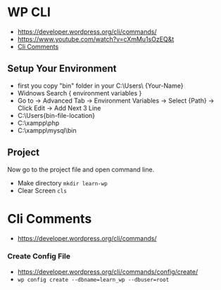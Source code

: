 # WP CLI
- https://developer.wordpress.org/cli/commands/
- https://www.youtube.com/watch?v=cXmMu1sOzEQ&t
- [Cli Comments](https://github.com/ashrafuloli/wp-cli/blob/master/README.md#cli-comments)

## Setup Your Environment
- first you copy "bin" folder in your C:\Users\ {Your-Name}
- Widnows Search { environment variables }
- Go to ->  Advanced Tab  ->  Environment Variables ->  Select {Path} ->  Click Edit  -> Add Next 3 Line
- C:\Users\{bin-file-location}
- C:\xampp\php
- C:\xampp\mysql\bin

## Project
Now go to the project file and open command line.
- Make directory `mkdir learn-wp`
- Clear Screen  `cls`

# Cli Comments
- https://developer.wordpress.org/cli/commands/

### Create Config File

- https://developer.wordpress.org/cli/commands/config/create/
- `wp config create --dbname=learn_wp --dbuser=root`
